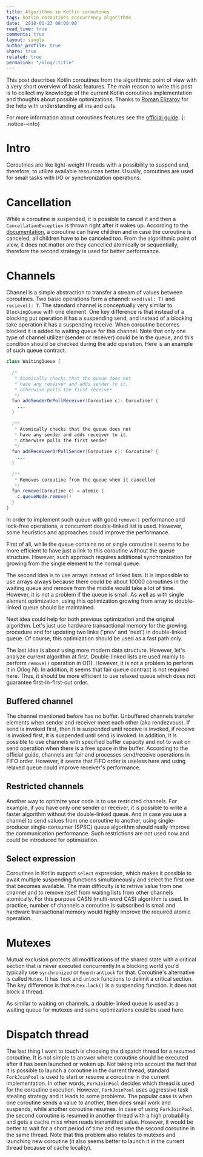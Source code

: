 ```yaml
---
title: Algorithms in Kotlin coroutines
tags: kotlin coroutines concurrency algorithms
date: '2018-01-23 00:00:00'
read_time: true
comments: true
layout: single
author_profile: true
share: true
related: true
permalink: "/blog/:title"
---
```


This post describes Kotlin coroutines from the algorithmic point of view with a very short overview of basic features. The main reason to write this post is to collect my knowledge of the current Kotlin coroutines implementation and thoughts about possible optimizations. Thanks to [Roman Elizarov](https://www.linkedin.com/in/relizarov) for the help with understanding all ins and outs.

For more information about coroutines features see the [official guide](https://github.com/Kotlin/kotlinx.coroutines/blob/master/coroutines-guide.md).
{: .notice--info}

# Intro
Coroutines are like light-weight threads with a possibility to suspend and, therefore, to utilize available resources better. Usually, coroutines are used for small tasks with I/O or synchronization operations.

# Cancellation
While a coroutine is suspended, it is possible to cancel it and then a `CancellationException` is thrown right after it wakes up. According to the [documentation](https://github.com/Kotlin/kotlinx.coroutines/blob/master/coroutines-guide.md#children-of-a-coroutine), a coroutine can have children and in case the coroutine is canceled, all children have to be canceled too. From the algorithmic point of view, it does not matter are they cancelled atomically or sequentially, therefore the second strategy is used for better performance.

# Channels
Channel is a simple abstraction to transfer a stream of values between coroutines. Two basic operations form a channel: `send(val: T)` and `recieve(): T`. The standard channel is conceptually very similar to `BlockingQueue` with one element. One key difference is that instead of a blocking put operation it has a suspending send, and instead of a blocking take operation it has a suspending receive. When coroutine becomes blocked it is added to waiting queue for this channel. Note that only one type of channel utilizer (sender or receiver) could be in the queue, and this condition should be checked during the add operation. Here is an example of such queue contract.

```java
class WaitingQueue {
  
  /*
   * Atomically checks that the queue does not 
   * have any receiver and adds sender to it, 
   * otherwise polls the first receiver
   */
  fun addSenderOrPollReceiver(Coroutine c): Coroutine? { 
    ... 
  }
  
  /**
   * Atomically checks that the queue does not 
   * have any sender and adds receiver to it,
   * otherwise polls the first sender
   */
  fun addReceiverOrPollSender(Coroutine c): Coroutine? {
    ...
  }
  
  /**
   * Removes coroutine from the queue when it cancelled
   */
  fun remove(Coroutine c) = atomic {
    c.queueNode.remove()
  }
}
```

In order to implement such queue with good `remove()` performance and lock-free operations, a concurrent double-linked list is used. However, some heuristics and approaches could improve the performance.

First of all, while the queue contains no or single coroutine it seems to be more efficient to have just a link to this coroutine without the queue structure. However, such approach requires additional synchronization for growing from the single element to the normal queue.

The second idea is to use arrays instead of linked lists. It is impossible to use arrays always because there could be about 10000 coroutines in the waiting queue and remove from the middle would take a lot of time. However, it is not a problem if the queue is small. As well as with single element optimization, using this optimization growing from array to double-linked queue should be maintained.

Next idea could help for both previous optimization and the original algorithm. Let's just use hardware transactional memory for the growing procedure and for updating two links ('prev' and 'next') in double-linked queue. Of course, this optimization should be used as a fast path only.

The last idea is about using more modern data structure. However, let's analyze current algorithm at first. Double-linked lists are used mainly to perform `remove()` operation in O(1). However, it is not a problem to perform it in O(log N). In addition, it seems that fair queue contract is not required here. Thus, it should be more efficient to use relaxed queue which does not guarantee first-in-first-out order. 

## Buffered channel
The channel mentioned before has no buffer. Unbuffered channels transfer elements when sender and receiver meet each other (aka rendezvous). If send is invoked first, then it is suspended until receive is invoked, if receive is invoked first, it is suspended until send is invoked. In addition, it is possible to use channels with specified buffer capacity and not to wait on send operation when there is a free space in the buffer. According to the official guide, channels are fair and processes send/receive operations in FIFO order. However, it seems that FIFO order is useless here and using relaxed queue could improve receiver's performance. 

## Restricted channels
Another way to optimize your code is to use restricted channels. For example, if you have only one sender or receiver, it is possible to write a faster algorithm without the double-linked queue. And in case you use a channel to send values from one coroutine to another, using single-producer single-consumer (SPSC) queue algorithm should really improve the communication performance. Such restrictions are not used now and could be introduced for optimization.

## Select expression
Coroutines in Kotlin support `select` expression, which makes it possible to await multiple suspending functions simultaneously and select the first one that becomes available. The main difficulty is to retrive value from one channel and to remove itself from waiting lists from other channels atomically. For this purpose CASN (multi-word CAS) algorithm is used. In practice, number of channels a coroutine is subscribed is small and hardware transactional memory would highly improve the required atomic operation.

# Mutexes
Mutual exclusion protects all modifications of the shared state with a critical section that is never executed concurrently.In a blocking world you'd typically use `synchronized` or `ReentrantLock` for that. Coroutine's alternative is called `Mutex`. It has `lock` and `unlock` functions to delimit a critical section. The key difference is that `Mutex.lock()` is a suspending function. It does not block a thread.

As similar to waiting on channels, a double-linked queue is used as a waiting queue for mutexes and same optimizations could be used here.

# Dispatch thread
The last thing I want to touch is choosing the dispatch thread for a resumed coroutine. It is not simple to answer where coroutine should be executed after it has been launched or woken up. Not taking into account the fact that it is possible to launch a coroutine in the current thread, standard `ForkJoinPool` is used to start or resume a coroutine in the current implementation. In other words, `ForkJoinPool` decides which thread is used for the coroutine execution. However, `ForkJoinPool` uses aggressive task stealing strategy and it leads to some problems. The popular case is when one coroutine sends a value to another, then does small work and suspends, while another coroutine resumes. In case of using `ForkJoinPool`, the second coroutine is resumed in another thread with a high probability and gets a cache miss when reads transmitted value. However, it would be better to wait for a short period of time and resume the second coroutine in the same thread. Note that this problem also relates to mutexes and launching new coroutine (it also seems better to launch it in the current thread because of cache locality).
